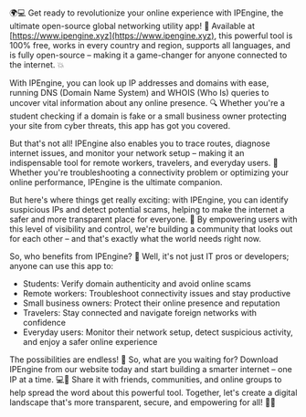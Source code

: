 🌍💻 Get ready to revolutionize your online experience with IPEngine, the ultimate open-source global networking utility app! 🚀 Available at [https://www.ipengine.xyz](https://www.ipengine.xyz), this powerful tool is 100% free, works in every country and region, supports all languages, and is fully open-source – making it a game-changer for anyone connected to the internet. 💥

With IPEngine, you can look up IP addresses and domains with ease, running DNS (Domain Name System) and WHOIS (Who Is) queries to uncover vital information about any online presence. 🔍 Whether you're a student checking if a domain is fake or a small business owner protecting your site from cyber threats, this app has got you covered.

But that's not all! IPEngine also enables you to trace routes, diagnose internet issues, and monitor your network setup – making it an indispensable tool for remote workers, travelers, and everyday users. 📡 Whether you're troubleshooting a connectivity problem or optimizing your online performance, IPEngine is the ultimate companion.

But here's where things get really exciting: with IPEngine, you can identify suspicious IPs and detect potential scams, helping to make the internet a safer and more transparent place for everyone. 💯 By empowering users with this level of visibility and control, we're building a community that looks out for each other – and that's exactly what the world needs right now.

So, who benefits from IPEngine? 🤔 Well, it's not just IT pros or developers; anyone can use this app to:

* Students: Verify domain authenticity and avoid online scams
* Remote workers: Troubleshoot connectivity issues and stay productive
* Small business owners: Protect their online presence and reputation
* Travelers: Stay connected and navigate foreign networks with confidence
* Everyday users: Monitor their network setup, detect suspicious activity, and enjoy a safer online experience

The possibilities are endless! 🌟 So, what are you waiting for? Download IPEngine from our website today and start building a smarter internet – one IP at a time. 💻🔧 Share it with friends, communities, and online groups to help spread the word about this powerful tool. Together, let's create a digital landscape that's more transparent, secure, and empowering for all! 🌟💪